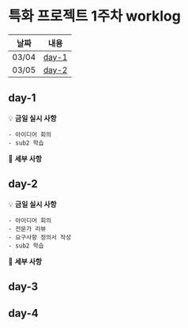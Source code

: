 # 특화 프로젝트 1주차 worklog

|날짜|내용|
|:---:|:---:|
|03/04|[day-1](#day-1)|
|03/05|[day-2](#day-2)|


## day-1

💡 **금일 실시 사항**

    - 아이디어 회의 
    - sub2 학습

📜 **세부 사항**

## day-2

💡 **금일 실시 사항**

    - 아이디어 회의 
    - 전문가 리뷰
    - 요구사항 정의서 작성
    - sub2 학습

📜 **세부 사항**

## day-3


## day-4
